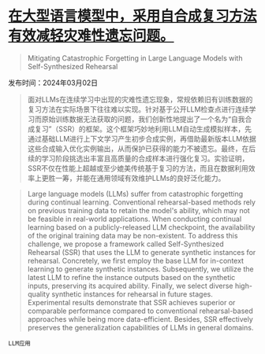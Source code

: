 # [在大型语言模型中，采用自合成复习方法有效减轻灾难性遗忘问题。](https://arxiv.org/abs/2403.01244)

> Mitigating Catastrophic Forgetting in Large Language Models with Self-Synthesized Rehearsal

发布时间：2024年03月02日

> 面对LLMs在连续学习中出现的灾难性遗忘现象，常规依赖旧有训练数据的复习方法在实际场景下往往难以实现。针对基于公开LLM检查点进行连续学习而原始训练数据无法获取的问题，我们创新性地提出了一个名为“自我合成复习”（SSR）的框架。这个框架巧妙地利用LLM自动生成模拟样本，先通过基础LLM进行上下文学习产生初步合成实例，再借助最新版本LLM依据这些合成输入优化实例输出，从而保护已获得的能力不被遗忘。最终，在后续的学习阶段挑选出丰富且高质量的合成样本进行强化复习。实验证明，SSR不仅在性能上超越或至少媲美传统基于复习的方法，而且在数据利用效率上更胜一筹，并能在通用领域有效维护LLMs的良好泛化能力。

> Large language models (LLMs) suffer from catastrophic forgetting during continual learning. Conventional rehearsal-based methods rely on previous training data to retain the model's ability, which may not be feasible in real-world applications. When conducting continual learning based on a publicly-released LLM checkpoint, the availability of the original training data may be non-existent. To address this challenge, we propose a framework called Self-Synthesized Rehearsal (SSR) that uses the LLM to generate synthetic instances for rehearsal. Concretely, we first employ the base LLM for in-context learning to generate synthetic instances. Subsequently, we utilize the latest LLM to refine the instance outputs based on the synthetic inputs, preserving its acquired ability. Finally, we select diverse high-quality synthetic instances for rehearsal in future stages. Experimental results demonstrate that SSR achieves superior or comparable performance compared to conventional rehearsal-based approaches while being more data-efficient. Besides, SSR effectively preserves the generalization capabilities of LLMs in general domains.

`LLM应用`